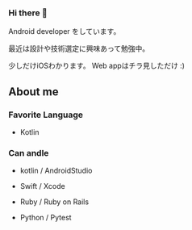 ### Hi there 👋

Android developer をしています。

最近は設計や技術選定に興味あって勉強中。

少しだけiOSわかります。
Web appはチラ見しただけ :)

## About me
### Favorite Language

- Kotlin

### Can andle

- kotlin / AndroidStudio

- Swift / Xcode

- Ruby / Ruby on Rails

- Python / Pytest

<!--
**kudpig/kudpig** is a ✨ _special_ ✨ repository because its `README.md` (this file) appears on your GitHub profile.

Here are some ideas to get you started:

- 🔭 I’m currently working on ...
- 🌱 I’m currently learning ...
- 👯 I’m looking to collaborate on ...
- 🤔 I’m looking for help with ...
- 💬 Ask me about ...
- 📫 How to reach me: ...
- 😄 Pronouns: ...
- ⚡ Fun fact: ...
-->
